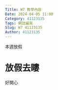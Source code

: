 ```yaml
---
Title: W7 教學內容
Date: 2024-04-05 11:00
Category: 41123135
Tags: 網誌編寫
Slug: W7 41123135
Author: 41123135
---
```


本週放假

<!-- PELICAN_END_SUMMARY -->

# 放假去瞜
好開心

